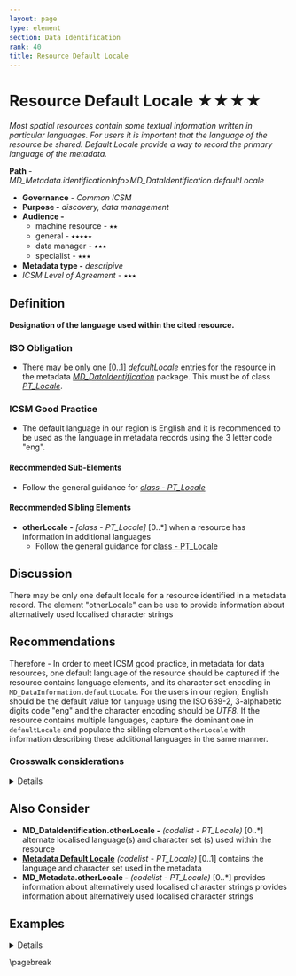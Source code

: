 ```yaml
---
layout: page
type: element
section: Data Identification
rank: 40
title: Resource Default Locale
---
```

#  Resource Default Locale ★★★★
*Most spatial resources contain some textual information written in particular languages. For users it is important that the language of the resource be shared. Default Locale provide a way to record the primary language of the metadata.*

**Path** - *MD_Metadata.identificationInfo>MD_DataIdentification.defaultLocale*
- **Governance** -  *Common ICSM*
- **Purpose -** *discovery, data management*
- **Audience -**
  - machine resource - ⭑⭑
  - general - ⭑⭑⭑⭑⭑
  - data manager - ⭑⭑⭑
  - specialist - ⭑⭑⭑
- **Metadata type -** *descripive*
- *ICSM Level of Agreement* - ⭑⭑⭑

## Definition
**Designation of the language used within the cited resource.**

### ISO Obligation
- There may be only one [0..1] *defaultLocale* entries for the resource in the metadata  *[MD_DataIdentification](./class-MD_DataIdentification)* package. This must be of class *[PT_Locale](./PT_Locale)*.

### ICSM Good Practice
- The default language in our region is English and it is recommended to be used as the language in metadata records using the 3 letter code "eng".

#### Recommended Sub-Elements
- Follow the general guidance for *[class - PT_Locale](./PT_Locale)*

#### Recommended Sibling Elements
- **otherLocale -** *[class - PT_Locale]* [0..\*] when a resource has information in additional languages
  - Follow the general guidance for [class - PT_Locale](./PT_Locale)

## Discussion
There may be only one default locale for a resource identified in a metadata record.
The element "otherLocale" can be use to provide information about alternatively used localised character strings

## Recommendations

Therefore - In order to meet ICSM good practice, in metadata for data resources, one default language of the resource should be captured if the resource contains language elements, and its character set encoding in `MD_DataInformation.defaultLocale`. For the users in our region, English should be the default value for `language` using the ISO 639-2, 3-alphabetic digits code "eng" and the character encoding should be *UTF8*. If the resource contains multiple languages, capture the dominant one in `defaultLocale` and populate the sibling element `otherLocale` with  information describing these additional languages in the same manner.

### Crosswalk considerations

<details>

#### ISO19139
MD_DataIdentification/language and MD_DataIdentification/characterSet moved to MD_DataIdentification/defaultLocale:PT_Locale - Make use of the newly added Language and character set localization package for defining local language and character set.

#### Dublin core / CKAN / data.gov.au
Maps to `language`

CKAN has one field for language that maps to both Metadata and Resource language fields. ISO 19115 recommends 639-2 3 letter codes. Data.gov.au recommends IETF RFC4646 2 letter codes as primary. See https://www.loc.gov/standards/iso639-2/faq.html#6 for discussion of the differences

#### DCAT
Maps to `dct.language`.  

> Note BC 19-7: It iis unclear if DCAT makes a distinction between the metadata language and the resource language

#### RIF-CS
No identified mapping

</details>

## Also Consider
- **MD_DataIdentification.otherLocale -**  *(codelist - PT_Locale)* [0..\*] alternate localised language(s) and character set (s) used within the resource
- **[Metadata Default Locale](./MetadataLocale)** *(codelist - PT_Locale)* [0..1]  contains the  language and character set used in the metadata
- **MD_Metadata.otherLocale -** *(codelist - PT_Locale)* [0..\*] provides information about alternatively used localised character strings provides information about alternatively used localised character strings

## Examples

<details>

### XML -

```
<mdb:MD_Metadata>
....
   <mdb:identificationInfo>
      <mri:MD_DataIdentification>
      ....
          <mri:defaultLocale>
            <lan:PT_Locale>
               <lan:language>
                  <lan:LanguageCode 
                  codeList="http://www.loc.gov/standards/iso639-2/" 
                  codeListValue="eng"/>
               </lan:language>
               <lan:characterEncoding>
                  <lan:MD_CharacterSetCode 
                  codeList="https://schemas.isotc211.org/19115/resources
                  /Codelist/cat/codelists.xml#MD_CharacterSetCode" 
                  codeListValue="utf8"/>
               </lan:characterEncoding>
            </lan:PT_Locale>
         </mri:defaultLocale>
         ....
      </mri:MD_DataIdentification>
   </mdb:identificationInfo>
....
</mdb:MD_Metadata>

```

### UML diagrams
Recommended elements highlighted in Yellow

![resourceDefaultLocale](../images/ResourceLocaleUML.png)

</details>

\pagebreak
